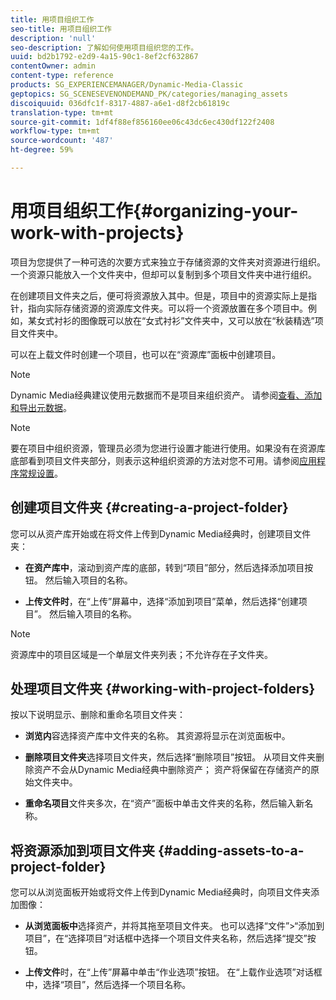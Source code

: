 ```yaml
---
title: 用项目组织工作
seo-title: 用项目组织工作
description: 'null'
seo-description: 了解如何使用项目组织您的工作。
uuid: bd2b1792-e2d9-4a15-90c1-8ef2cf632867
contentOwner: admin
content-type: reference
products: SG_EXPERIENCEMANAGER/Dynamic-Media-Classic
geptopics: SG_SCENESEVENONDEMAND_PK/categories/managing_assets
discoiquuid: 036dfc1f-8317-4887-a6e1-d8f2cb61819c
translation-type: tm+mt
source-git-commit: 1df4f88ef856160ee06c43dc6ec430df122f2408
workflow-type: tm+mt
source-wordcount: '487'
ht-degree: 59%

---
```



# 用项目组织工作{#organizing-your-work-with-projects}

项目为您提供了一种可选的次要方式来独立于存储资源的文件夹对资源进行组织。一个资源只能放入一个文件夹中，但却可以复制到多个项目文件夹中进行组织。

在创建项目文件夹之后，便可将资源放入其中。但是，项目中的资源实际上是指针，指向实际存储资源的资源库文件夹。可以将一个资源放置在多个项目中。例如，某女式衬衫的图像既可以放在“女式衬衫”文件夹中，又可以放在“秋装精选”项目文件夹中。

可以在上载文件时创建一个项目，也可以在“资源库”面板中创建项目。

>[!NOTE]
>
>Dynamic Media经典建议使用元数据而不是项目来组织资产。 请参阅[查看、添加和导出元数据](viewing-adding-exporting-metadata.md)。

>[!NOTE]
>
>要在项目中组织资源，管理员必须为您进行设置才能进行使用。如果没有在资源库底部看到项目文件夹部分，则表示这种组织资源的方法对您不可用。请参阅[应用程序常规设置](application-setup.md#general-settings)。

## 创建项目文件夹 {#creating-a-project-folder}

您可以从资产库开始或在将文件上传到Dynamic Media经典时，创建项目文件夹：

* **在资产库中**，滚动到资产库的底部，转到“项目”部分，然后选择添加项目按钮。 然后输入项目的名称。

* **上传文件时**，在“上传”屏幕中，选择“添加到项目”菜单，然后选择“创建项目”。 然后输入项目的名称。

>[!NOTE]
>
>资源库中的项目区域是一个单层文件夹列表；不允许存在子文件夹。

## 处理项目文件夹 {#working-with-project-folders}

按以下说明显示、删除和重命名项目文件夹：

* **浏览内**&#x200B;容选择资产库中文件夹的名称。 其资源将显示在浏览面板中。

* **删除项目文件夹**&#x200B;选择项目文件夹，然后选择“删除项目”按钮。 从项目文件夹删除资产不会从Dynamic Media经典中删除资产； 资产将保留在存储资产的原始文件夹中。

* **重命名项目**&#x200B;文件夹多次，在“资产”面板中单击文件夹的名称，然后输入新名称。

## 将资源添加到项目文件夹 {#adding-assets-to-a-project-folder}

您可以从浏览面板开始或将文件上传到Dynamic Media经典时，向项目文件夹添加图像：

* **从浏览面板中**&#x200B;选择资产，并将其拖至项目文件夹。 也可以选择“文件”>“添加到项目”，在“选择项目”对话框中选择一个项目文件夹名称，然后选择“提交”按钮。

* **上传文件**&#x200B;时，在“上传”屏幕中单击“作业选项”按钮。 在“上载作业选项”对话框中，选择“项目”，然后选择一个项目名称。
